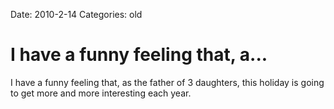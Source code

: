 Date: 2010-2-14
Categories: old

# I have a funny feeling that, a...

I have a funny feeling that, as the father of 3 daughters, this holiday is going to get more and more interesting each year.

